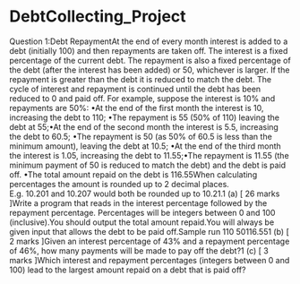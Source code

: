 # DebtCollecting_Project
Question 1:Debt RepaymentAt the end of every month interest is added to a debt (initially 100) and then repayments are taken off.  The interest is a fixed percentage of the current debt.  The repayment is also a fixed percentage of the debt (after the interest has been added) or 50, whichever is larger.  If the repayment is greater than the debt it is reduced to match the debt.  The cycle of interest and repayment is continued until the debt has been reduced to 0 and paid off.
For example, suppose the interest is 10% and repayments are 50%:
•At the end of the first month the interest is 10, increasing the debt to 110;
•The repayment is 55 (50% of 110) leaving the debt at 55;•At the end of the second month the interest is 5.5, increasing the debt to 60.5;
•The repayment is 50 (as 50% of 60.5 is less than the minimum amount), leaving the debt at 10.5;
•At the end of the third month the interest is 1.05, increasing the debt to 11.55;•The repayment is 11.55 (the minimum payment of 50 is reduced to match the debt) and the debt is paid off.
•The total amount repaid on the debt is 116.55When calculating percentages the amount is rounded up to 2 decimal places.  
E.g. 10.201 and 10.207 would both be rounded up to 10.21.1
(a) [ 26 marks ]Write a program that reads in the interest percentage followed by the repayment percentage.  Percentages will be integers between 0 and 100 (inclusive).You should output the total amount repaid.You will always be given input that allows the debt to be paid off.Sample run 110 50116.551
(b) [ 2 marks ]Given an interest percentage of 43% and a repayment percentage of 46%, how many payments will be made to pay off the debt?1
(c) [ 3 marks ]Which interest and repayment percentages (integers between 0 and 100) lead to the largest amount repaid on a debt that is paid off?
